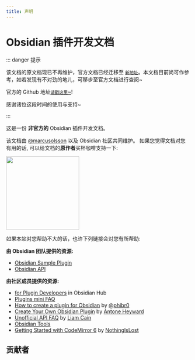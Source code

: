```yaml
---
title: 声明
---
```

<!--
 * @Author: luhaifeng666 youzui@hotmail.com
 * @Date: 2022-08-07 11:00:59
 * @LastEditors: luhaifeng666 youzui@hotmail.com
 * @LastEditTime: 2023-08-21 16:58:04
 * @Description: 
-->

# Obsidian 插件开发文档

::: danger 提示

该文档的原文档现已不再维护，官方文档已经迁移至 [`新地址`](https://docs.obsidian.md/Home)。本文档目前尚可作参考，如若发现有不对劲的地儿，可移步至官方文档进行查阅~

官方的 Github 地址[`请戳这里`~](https://github.com/obsidianmd/obsidian-developer-docs)!

感谢诸位这段时间的使用与支持~

:::

这是一份 **非官方的** Obsidian 插件开发文档。

该文档由 [@marcusolsson](https://github.com/marcusolsson) 以及 Obsidian 社区共同维护。 如果您觉得文档对您有用的话, 可以给文档的**原作者**买杯咖啡支持一下:

<a href="https://buymeacoffee.com/marcusolsson">
  <img src="/images/default-violet.webp" width="200" />
</a>

如果本站对您帮助不大的话，也许下列链接会对您有所帮助:

**由 Obsidian 团队提供的资源:**

- [Obsidian Sample Plugin](https://github.com/obsidianmd/obsidian-sample-plugin)
- [Obsidian API](https://github.com/obsidianmd/obsidian-api)

**由社区成员提供的资源:**

- [for Plugin Developers](https://publish.obsidian.md/hub/04+-+Guides%2C+Workflows%2C+%26+Courses/for+Plugin+Developers "for Plugin Developers - Obsidian Hub - Obsidian Publish") in Obsidian Hub
- [Plugins mini FAQ](https://forum.obsidian.md/t/plugins-mini-faq/7737)
- [How to create a plugin for Obsidian](https://www.youtube.com/watch?v=XaES2G3PVpg) by [@phibr0](https://github.com/phibr0)
- [Create Your Own Obsidian Plugin](https://www.youtube.com/watch?v=9lA-jaMNS0k) by [Antone Heyward](https://www.youtube.com/channel/UC9w43btR2UUsfR6ZUf3AlqQ)
- [Unofficial API FAQ](https://liamca.in/Obsidian/API+FAQ/index) by [Liam Cain](https://liamca.in)
- [Obsidian Tools](https://github.com/obsidian-tools/obsidian-tools)
- [Getting Started with CodeMirror 6](https://github.com/nothingislost/obsidian-cm6-attributes#getting-started-with-codemirror-6) by [NothingIsLost](https://github.com/nothingislost)

## 贡献者

<VPTeamMembers align="center" size="small" :members="members" />

<script setup>
import { VPTeamMembers } from 'vitepress/theme'

const members = [
  {
    avatar: 'https://www.github.com/luhaifeng666.png',
    name: 'luhaifeng666',
    title: 'Creator',
    links: [
      { icon: 'github', link: 'https://github.com/luhaifeng666' }
    ]
  },
  {
    avatar: 'https://www.github.com/RealBigBrownBear.png',
    name: 'RealBigBrownBear',
    title: 'Developer',
    links: [
      { icon: 'github', link: 'https://github.com/RealBigBrownBear' }
    ]
  }
]
</script>
